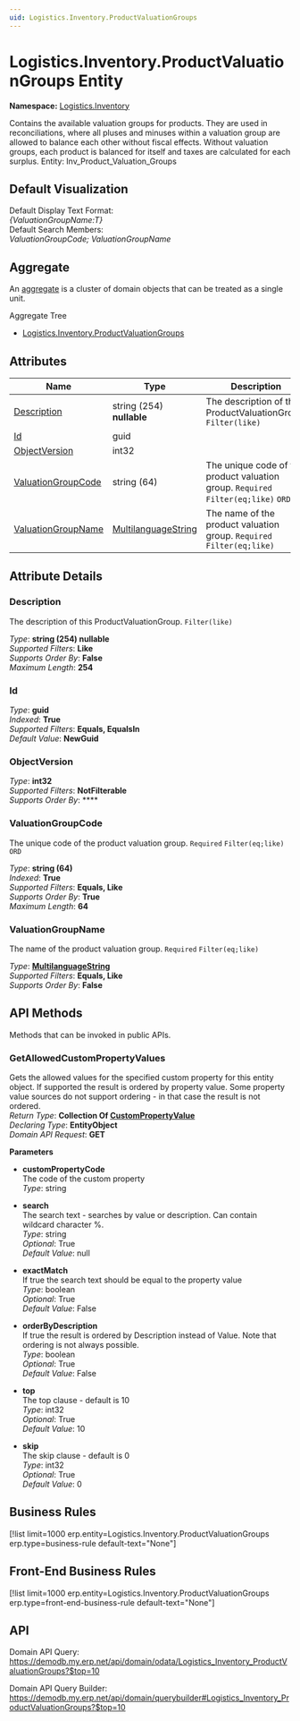 ```yaml
---
uid: Logistics.Inventory.ProductValuationGroups
---
```

# Logistics.Inventory.ProductValuationGroups Entity

**Namespace:** [Logistics.Inventory](Logistics.Inventory.md)  

Contains the available valuation groups for products. They are used in reconciliations, where all pluses and minuses within a valuation group are allowed to balance each other without fiscal effects. Without valuation groups, each product is balanced for itself and taxes are calculated for each surplus. Entity: Inv_Product_Valuation_Groups

## Default Visualization
Default Display Text Format:  
_{ValuationGroupName:T}_  
Default Search Members:  
_ValuationGroupCode; ValuationGroupName_  

## Aggregate
An [aggregate](https://docs.erp.net/tech/advanced/concepts/aggregates.html) is a cluster of domain objects that can be treated as a single unit.  

Aggregate Tree  
* [Logistics.Inventory.ProductValuationGroups](Logistics.Inventory.ProductValuationGroups.md)  

## Attributes

| Name | Type | Description |
| ---- | ---- | --- |
| [Description](Logistics.Inventory.ProductValuationGroups.md#description) | string (254) __nullable__ | The description of this ProductValuationGroup. `Filter(like)` 
| [Id](Logistics.Inventory.ProductValuationGroups.md#id) | guid |  
| [ObjectVersion](Logistics.Inventory.ProductValuationGroups.md#objectversion) | int32 |  
| [ValuationGroupCode](Logistics.Inventory.ProductValuationGroups.md#valuationgroupcode) | string (64) | The unique code of the product valuation group. `Required` `Filter(eq;like)` `ORD` 
| [ValuationGroupName](Logistics.Inventory.ProductValuationGroups.md#valuationgroupname) | [MultilanguageString](../data-types.md#multilanguagestring) | The name of the product valuation group. `Required` `Filter(eq;like)` 


## Attribute Details

### Description

The description of this ProductValuationGroup. `Filter(like)`

_Type_: **string (254) __nullable__**  
_Supported Filters_: **Like**  
_Supports Order By_: **False**  
_Maximum Length_: **254**  

### Id

_Type_: **guid**  
_Indexed_: **True**  
_Supported Filters_: **Equals, EqualsIn**  
_Default Value_: **NewGuid**  

### ObjectVersion

_Type_: **int32**  
_Supported Filters_: **NotFilterable**  
_Supports Order By_: ****  

### ValuationGroupCode

The unique code of the product valuation group. `Required` `Filter(eq;like)` `ORD`

_Type_: **string (64)**  
_Indexed_: **True**  
_Supported Filters_: **Equals, Like**  
_Supports Order By_: **True**  
_Maximum Length_: **64**  

### ValuationGroupName

The name of the product valuation group. `Required` `Filter(eq;like)`

_Type_: **[MultilanguageString](../data-types.md#multilanguagestring)**  
_Supported Filters_: **Equals, Like**  
_Supports Order By_: **False**  


## API Methods

Methods that can be invoked in public APIs.

### GetAllowedCustomPropertyValues

Gets the allowed values for the specified custom property for this entity object.              If supported the result is ordered by property value. Some property value sources do not support ordering - in that case the result is not ordered.  
_Return Type_: **Collection Of [CustomPropertyValue](../data-types.md#general.custompropertyvalue)**  
_Declaring Type_: **EntityObject**  
_Domain API Request_: **GET**  

**Parameters**  
  * **customPropertyCode**  
    The code of the custom property  
    _Type_: string  

  * **search**  
    The search text - searches by value or description. Can contain wildcard character %.  
    _Type_: string  
     _Optional_: True  
    _Default Value_: null  

  * **exactMatch**  
    If true the search text should be equal to the property value  
    _Type_: boolean  
     _Optional_: True  
    _Default Value_: False  

  * **orderByDescription**  
    If true the result is ordered by Description instead of Value. Note that ordering is not always possible.  
    _Type_: boolean  
     _Optional_: True  
    _Default Value_: False  

  * **top**  
    The top clause - default is 10  
    _Type_: int32  
     _Optional_: True  
    _Default Value_: 10  

  * **skip**  
    The skip clause - default is 0  
    _Type_: int32  
     _Optional_: True  
    _Default Value_: 0  



## Business Rules

[!list limit=1000 erp.entity=Logistics.Inventory.ProductValuationGroups erp.type=business-rule default-text="None"]

## Front-End Business Rules

[!list limit=1000 erp.entity=Logistics.Inventory.ProductValuationGroups erp.type=front-end-business-rule default-text="None"]

## API

Domain API Query:
<https://demodb.my.erp.net/api/domain/odata/Logistics_Inventory_ProductValuationGroups?$top=10>

Domain API Query Builder:
<https://demodb.my.erp.net/api/domain/querybuilder#Logistics_Inventory_ProductValuationGroups?$top=10>

